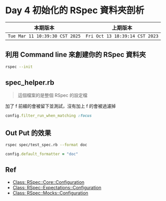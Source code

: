 # Day 4 初始化的 RSpec 資料夾剖析

|本期版本|上期版本
|:---:|:---:|
`Tue Mar 11 10:39:30 CST 2025` | `Fri Oct 13 18:39:14 CST 2023`

## 利用 Command line 來創建你的 RSpec 資料夾

```bash
rspec --init
```

## spec_helper.rb

> 這個檔案的是整個 RSpec 的設定檔

加了 f 前綴的會被留下並測試，沒有加上 f 的會被過濾掉

```ruby
config.filter_run_when_matching :focus
```

## Out Put 的效果

```bash
rspec spec/test_spec.rb --format doc
```

```ruby
config.default_formatter = "doc"
```

## Ref

* [Class: RSpec::Core::Configuration](https://rubydoc.info/gems/rspec-core/RSpec/Core/Configuration)
* [Class: RSpec::Expectations::Configuration](https://rubydoc.info/gems/rspec-expectations/RSpec/Expectations/Configuration)
* [Class: RSpec::Mocks::Configuration](https://rubydoc.info/gems/rspec-mocks/RSpec/Mocks/Configuration)